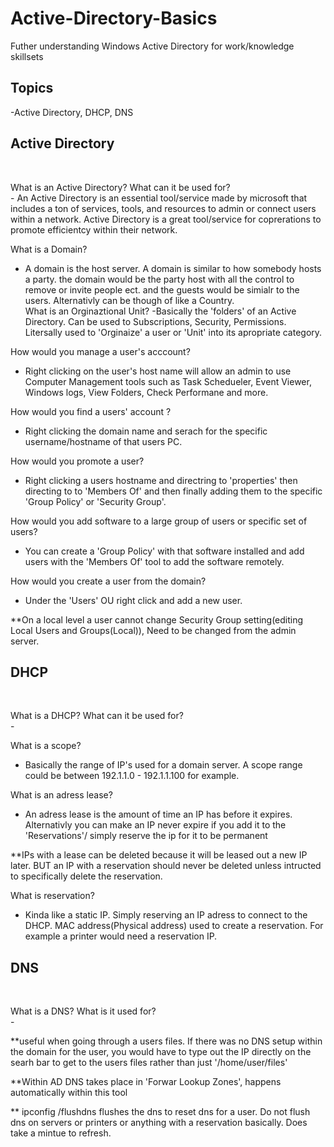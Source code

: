 # Active-Directory-Basics
Futher understanding Windows Active Directory for work/knowledge skillsets 

<h2>Topics</h2>
<p align="left">
-Active Directory, DHCP, DNS<br/>

<h2> Active Directory</h2><br/>
<p align="left">
What is an Active Directory? What can it be used for? <br/>
- An Active Directory is an essential tool/service made by microsoft that includes a ton of services, tools, and resources to admin or connect users within a network. Active Directory is a great tool/service for coprerations to promote efficientcy within their network. <br/>


What is a Domain?<br/>
- A domain is the host server. A domain is similar to how somebody hosts a party. the domain would be the party host with all the control to remove or invite people ect. and the guests would be simialr to the users. Alternativly can be though of like a Country.<br/>
What is an Orginaztional Unit?
-Basically the 'folders' of an Active Directory. Can be used to Subscriptions, Security, Permissions. Litersally used to 'Orginaize' a user or 'Unit' into its apropriate category.<br/>

How would you manage a user's acccount?<br/>
- Right clicking on the user's host name will allow an admin to use Computer Management tools such as Task Schedueler, Event Viewer, Windows logs, View Folders, Check Performane and more.<br/>

How would you find a users' account ?<br/>
- Right clicking the domain name and serach for the specific username/hostname of that users PC.<br/>

How would you promote a user?<br/>
- Right clicking a users hostname and directring to 'properties' then directing to to 'Members Of' and then finally adding them to the specific 'Group Policy' or 'Security Group'.<br/>

How would you add software to a large group of users or specific set of users?<br/>
- You can create a 'Group Policy' with that software installed and add users with the 'Members Of' tool to add the software remotely.<br/>

How would you create a user from the domain?<br/>
- Under the 'Users' OU right click and add a new user.<br/>

**On a local level a user cannot change Security Group setting(editing Local Users and Groups(Local)), Need to be changed from the admin server.<br/>

<h2>DHCP</h2><br/>
<p align="left">
What is a DHCP? What can it be used for?<br/>
- 

What is a scope?<br/>
- Basically the range of IP's used for a domain server. A scope range could be between 192.1.1.0 - 192.1.1.100 for example.<br/>

What is an adress lease?<br/>
- An adress lease is the amount of time an IP has before it expires. Alternativly you can make an IP never expire if you add it to the 'Reservations'/ simply reserve the ip for it to be permanent<br/>

**IPs with a lease can be deleted because it will be leased out a new IP later. BUT an IP with a reservation should never be deleted unless intructed to specifically delete the reservation.<br/>

What is reservation?<br/>
- Kinda like a static IP. Simply reserving an IP adress to connect to the DHCP. MAC address(Physical address) used to create a reservation. For example a printer would need a reservation IP. <br/>

<h2>DNS</h2><br/>
<p align="left">
What is a DNS? What is it used for?<br/>
-

**useful when going through a users files. If there was no DNS setup within the domain for the user, you would have to type out the IP directly on the searh bar to get to the users files rather than just '/home/user/files'<br/>

**Within AD DNS takes place in 'Forwar Lookup Zones', happens automatically within this tool<br/>

** ipconfig /flushdns flushes the dns to reset dns for a user. Do not flush dns on servers or printers or anything with a reservation basically. Does take  a mintue to refresh.<br/>
